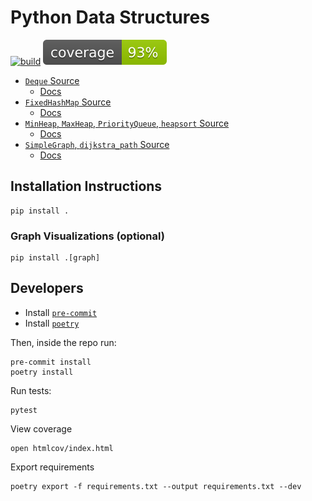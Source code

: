 # Python Data Structures

[![build](https://github.com/adithyabsk/datastructures/actions/workflows/build.yaml/badge.svg?branch=main)](https://github.com/adithyabsk/datastructures/actions/workflows/build.yaml)
[![coverage](./coverage.svg)](https://github.com/adithyabsk/datastructures/actions/workflows/build.yaml)

* [`Deque` Source](./datastructures/deque.py)
  * [Docs](./docs/deque.md)
* [`FixedHashMap` Source](./datastructures/fixed_hash_map.py)
  * [Docs](./docs/fixed_hash_map.md)
* [`MinHeap`, `MaxHeap`, `PriorityQueue`, `heapsort` Source](./datastructures/heap.py)
  * [Docs](./docs/heap.md)
* [`SimpleGraph`, `dijkstra_path` Source](./datastructures/graph.py)
  * [Docs](./docs/graph.md)

## Installation Instructions

```shell
pip install .
```

### Graph Visualizations (optional)

```shell
pip install .[graph]
```

## Developers

* Install [`pre-commit`](https://pre-commit.com/)
* Install [`poetry`](https://python-poetry.org/)

Then, inside the repo run:

```shell
pre-commit install
poetry install
```

Run tests:

```shell
pytest
```

View coverage

```shell
open htmlcov/index.html
```

Export requirements

```shell
poetry export -f requirements.txt --output requirements.txt --dev
```
